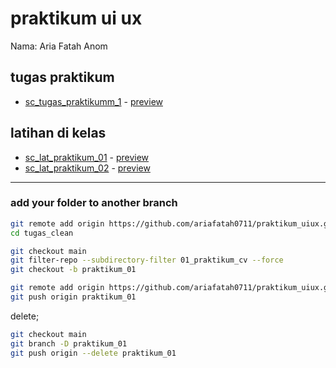 # praktikum ui ux
Nama: Aria Fatah Anom

## tugas praktikum
- [sc_tugas_praktikumm_1](./01_praktikum_cv/) - [preview](https://ariaf.my.id/praktikum_uiux/01_praktikum_cv)

## latihan di kelas
- [sc_lat_praktikum_01](./latihan/01/) - [preview](https://ariaf.my.id/praktikum_uiux/latihan/01)
- [sc_lat_praktikum_02](./latihan/02/) - [preview](https://ariaf.my.id/praktikum_uiux/latihan/02)

---

### add your folder to another branch
```bash
git remote add origin https://github.com/ariafatah0711/praktikum_uiux.git
cd tugas_clean

git checkout main
git filter-repo --subdirectory-filter 01_praktikum_cv --force
git checkout -b praktikum_01

git remote add origin https://github.com/ariafatah0711/praktikum_uiux.git
git push origin praktikum_01
```

delete;
```bash
git checkout main
git branch -D praktikum_01
git push origin --delete praktikum_01
```
